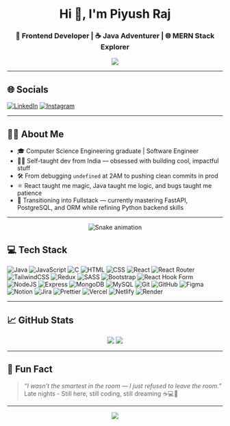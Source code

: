 <h1 align="center">Hi 👋, I'm Piyush Raj</h1>
<h3 align="center">🚀 Frontend Developer | ☕ Java Adventurer | 🌐 MERN Stack Explorer</h3>

<p align="center">
  <img src="https://readme-typing-svg.herokuapp.com/?lines=Crafting+Code,+Creating+Impact;Learning+Daily,+Building+Constantly;React+%7C+Java+%7C+Node+%7C+MongoDB&center=true&width=500&height=40&color=00bcd4&vCenter=true&size=20">
</p>

---

## 🌐 Socials
[![LinkedIn](https://img.shields.io/badge/LinkedIn-%230077B5.svg?logo=linkedin&logoColor=white)](https://linkedin.com/in/piyush-raj-sharma)
[![Instagram](https://img.shields.io/badge/Instagram-%23E4405F.svg?logo=Instagram&logoColor=white)](https://instagram.com/piyush_raj_official)

---

## 🧑‍💻 About Me

- 🎓 Computer Science Engineering graduate | Software Engineer
- 👨‍💻 Self-taught dev from India — obsessed with building cool, impactful stuff  
- 🛠️ From debugging `undefined` at 2AM to pushing clean commits in prod  
- ⚛️ React taught me magic, Java taught me logic, and bugs taught me patience  
- 🔁 Transitioning into Fullstack — currently mastering FastAPI, PostgreSQL, and ORM while refining Python backend skills  

---
<!-- Snake Game Repo View -->
<div align="center">
  <img src="https://profile-readme-generator.com/assets/snake.svg" alt="Snake animation" />
</div>

## 💻 Tech Stack

![Java](https://img.shields.io/badge/java-%23ED8B00.svg?style=for-the-badge&logo=openjdk&logoColor=white)
![JavaScript](https://img.shields.io/badge/javascript-%23323330.svg?style=for-the-badge&logo=javascript&logoColor=%23F7DF1E)
![C](https://img.shields.io/badge/c-%2300599C.svg?style=for-the-badge&logo=c&logoColor=white)
![HTML](https://img.shields.io/badge/html5-%23E34F26.svg?style=for-the-badge&logo=html5&logoColor=white)
![CSS](https://img.shields.io/badge/css3-%231572B6.svg?style=for-the-badge&logo=css3&logoColor=white)
![React](https://img.shields.io/badge/react-%2320232a.svg?style=for-the-badge&logo=react&logoColor=%2361DAFB)
![React Router](https://img.shields.io/badge/React_Router-CA4245?style=for-the-badge&logo=react-router&logoColor=white)
![TailwindCSS](https://img.shields.io/badge/tailwindcss-%2338B2AC.svg?style=for-the-badge&logo=tailwind-css&logoColor=white)
![Redux](https://img.shields.io/badge/redux-%23593d88.svg?style=for-the-badge&logo=redux&logoColor=white)
![SASS](https://img.shields.io/badge/SASS-hotpink.svg?style=for-the-badge&logo=SASS&logoColor=white)
![Bootstrap](https://img.shields.io/badge/bootstrap-%238511FA.svg?style=for-the-badge&logo=bootstrap&logoColor=white)
![React Hook Form](https://img.shields.io/badge/React%20Hook%20Form-%23EC5990.svg?style=for-the-badge&logo=reacthookform&logoColor=white)
![NodeJS](https://img.shields.io/badge/node.js-6DA55F?style=for-the-badge&logo=node.js&logoColor=white)
![Express](https://img.shields.io/badge/express.js-%23404d59.svg?style=for-the-badge&logo=express&logoColor=%2361DAFB)
![MongoDB](https://img.shields.io/badge/mongodb-4EA94B.svg?style=for-the-badge&logo=mongodb&logoColor=white)
![MySQL](https://img.shields.io/badge/mysql-4479A1.svg?style=for-the-badge&logo=mysql&logoColor=white)
![Git](https://img.shields.io/badge/git-%23F05033.svg?style=for-the-badge&logo=git&logoColor=white)
![GitHub](https://img.shields.io/badge/github-%23121011.svg?style=for-the-badge&logo=github&logoColor=white)
![Figma](https://img.shields.io/badge/figma-%23F24E1E.svg?style=for-the-badge&logo=figma&logoColor=white)
![Notion](https://img.shields.io/badge/Notion-%23000000.svg?style=for-the-badge&logo=notion&logoColor=white)
![Jira](https://img.shields.io/badge/jira-%230A0FFF.svg?style=for-the-badge&logo=jira&logoColor=white)
![Prettier](https://img.shields.io/badge/prettier-%23F7B93E.svg?style=for-the-badge&logo=prettier&logoColor=black)
![Vercel](https://img.shields.io/badge/vercel-%23000000.svg?style=for-the-badge&logo=vercel&logoColor=white)
![Netlify](https://img.shields.io/badge/netlify-%23000000.svg?style=for-the-badge&logo=netlify&logoColor=#00C7B7)
![Render](https://img.shields.io/badge/Render-%2346E3B7.svg?style=for-the-badge&logo=render&logoColor=white)

---

## 📈 GitHub Stats

<p align="center">
  <img src="https://github-readme-stats.vercel.app/api?username=Piyush-Raj-Sharma&theme=vision-friendly-dark&show_icons=true" />
  <img src="https://github-readme-stats.vercel.app/api/top-langs/?username=Piyush-Raj-Sharma&theme=vision-friendly-dark&layout=compact" />
</p>

---

## 🎯 Fun Fact

> _“I wasn’t the smartest in the room — I just refused to leave the room.”_  
> Late nights - Still here, still coding, still dreaming ☕💻🚀

---

<p align="center">
  <img src="https://capsule-render.vercel.app/api?type=waving&color=0e7490&height=100&section=footer"/>
</p>

<!-- Proudly crafted by Piyush Raj -->
